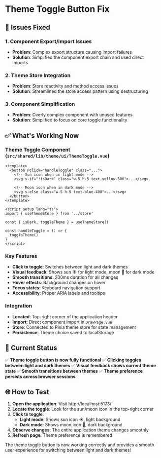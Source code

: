 # Theme Toggle Button Fix

## 🔧 **Issues Fixed**

### **1. Component Export/Import Issues**
- **Problem**: Complex export structure causing import failures
- **Solution**: Simplified the component export chain and used direct imports

### **2. Theme Store Integration**
- **Problem**: Store reactivity and method access issues
- **Solution**: Streamlined the store access pattern using destructuring

### **3. Component Simplification**
- **Problem**: Overly complex component with unused features
- **Solution**: Simplified to focus on core toggle functionality

## ✅ **What's Working Now**

### **Theme Toggle Component** (`src/shared/lib/theme/ui/ThemeToggle.vue`)
```vue
<template>
  <button @click="handleToggle" class="...">
    <!-- Sun icon when in light mode -->
    <svg v-if="!isDark" class="w-5 h-5 text-yellow-500">...</svg>
    
    <!-- Moon icon when in dark mode -->
    <svg v-else class="w-5 h-5 text-blue-400">...</svg>
  </button>
</template>

<script setup lang="ts">
import { useThemeStore } from '../store'

const { isDark, toggleTheme } = useThemeStore()

const handleToggle = () => {
  toggleTheme()
}
</script>
```

### **Key Features**
- **Click to toggle**: Switches between light and dark themes
- **Visual feedback**: Shows sun ☀️ for light mode, moon 🌙 for dark mode  
- **Smooth transitions**: 200ms duration for all changes
- **Hover effects**: Background changes on hover
- **Focus states**: Keyboard navigation support
- **Accessibility**: Proper ARIA labels and tooltips

### **Integration**
- **Located**: Top-right corner of the application header
- **Import**: Direct component import in `DrawPage.vue`
- **Store**: Connected to Pinia theme store for state management
- **Persistence**: Theme choice saved to localStorage

## 🎯 **Current Status**

✅ **Theme toggle button is now fully functional**
✅ **Clicking toggles between light and dark themes**
✅ **Visual feedback shows current theme state**
✅ **Smooth transitions between themes**
✅ **Theme preference persists across browser sessions**

## 🌐 **How to Test**

1. **Open the application**: Visit http://localhost:5173/
2. **Locate the toggle**: Look for the sun/moon icon in the top-right corner
3. **Click to toggle**: 
   - **Light mode**: Shows sun icon ☀️, light background
   - **Dark mode**: Shows moon icon 🌙, dark background
4. **Observe changes**: The entire application theme changes smoothly
5. **Refresh page**: Theme preference is remembered

The theme toggle button is now working correctly and provides a smooth user experience for switching between light and dark themes!
